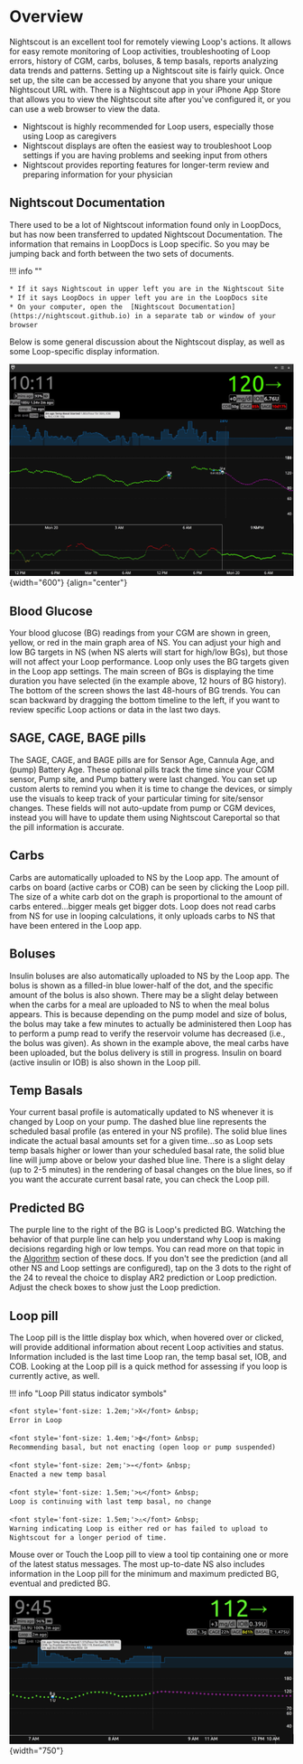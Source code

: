 # Overview

Nightscout is an excellent tool for remotely viewing Loop's actions.  It allows for easy remote monitoring of Loop activities, troubleshooting of Loop errors, history of CGM, carbs, boluses, & temp basals, reports analyzing data trends and patterns. Setting up a Nightscout site is fairly quick. Once set up, the site can be accessed by anyone that you share your unique Nightscout URL with. There is a Nightscout app in your iPhone App Store that allows you to view the Nightscout site after you've configured it, or you can use a web browser to view the data.  

* Nightscout is highly recommended for Loop users, especially those using Loop as caregivers
* Nightscout displays are often the easiest way to troubleshoot Loop settings if you are having problems and seeking input from others
* Nightscout provides reporting features for longer-term review and preparing information for your physician

## Nightscout Documentation

There used to be a lot of Nightscout information found only in LoopDocs, but has now been transferred to updated Nightscout Documentation.  The information that remains in LoopDocs is Loop specific.  So you may be jumping back and forth between the two sets of documents.  

!!! info ""

    * If it says Nightscout in upper left you are in the Nightscout Site
    * If it says LoopDocs in upper left you are in the LoopDocs site
    * On your computer, open the  [Nightscout Documentation](https://nightscout.github.io) in a separate tab or window of your browser

Below is some general discussion about the Nightscout display, as well as some Loop-specific display information.

![img/example.jpg](img/example.jpg){width="600"}
{align="center"}

## Blood Glucose

Your blood glucose (BG) readings from your CGM are shown in green, yellow, or red in the main graph area of NS.  You can adjust your high and low BG targets in NS (when NS alerts will start for high/low BGs), but those will not affect your Loop performance.  Loop only uses the BG targets given in the Loop app settings.  The main screen of BGs is displaying the time duration you have selected (in the example above, 12 hours of BG history).  The bottom of the screen shows the last 48-hours of BG trends.  You can scan backward by dragging the bottom timeline to the left, if you want to review specific Loop actions or data in the last two days.

## SAGE, CAGE, BAGE pills

The SAGE, CAGE, and BAGE pills are for Sensor Age, Cannula Age, and (pump) Battery Age.  These optional pills track the time since your CGM sensor, Pump site, and Pump battery were last changed.  You can set up custom alerts to remind you when it is time to change the devices, or simply use the visuals to keep track of your particular timing for site/sensor changes. These fields will not auto-update from pump or CGM devices, instead you will have to update them using Nightscout Careportal so that the pill information is accurate.

## Carbs

Carbs are automatically uploaded to NS by the Loop app.  The amount of carbs on board (active carbs or COB) can be seen by clicking the Loop pill.  The size of a white carb dot on the graph is proportional to the amount of carbs entered...bigger meals get bigger dots. Loop does not read carbs from NS for use in looping calculations, it only uploads carbs to NS that have been entered in the Loop app.

## Boluses

Insulin boluses are also automatically uploaded to NS by the Loop app.  The bolus is shown as a filled-in blue lower-half of the dot, and the specific amount of the bolus is also shown.  There may be a slight delay between when the carbs for a meal are uploaded to NS to when the meal bolus appears.  This is because depending on the pump model and size of bolus, the bolus may take a few minutes to actually be administered then Loop has to perform a pump read to verify the reservoir volume has decreased (i.e., the bolus was given).  As shown in the example above, the meal carbs have been uploaded, but the bolus delivery is still in progress.  Insulin on board (active insulin or IOB) is also shown in the Loop pill.

## Temp Basals

Your current basal profile is automatically updated to NS whenever it is changed by Loop on your pump. The dashed blue line represents the scheduled basal profile (as entered in your NS profile).  The solid blue lines indicate the actual basal amounts set for a given time...so as Loop sets temp basals higher or lower than your scheduled basal rate, the solid blue line will jump above or below your dashed blue line.  There is a slight delay (up to 2-5 minutes) in the rendering of basal changes on the blue lines, so if you want the accurate current basal rate, you can check the Loop pill.

## Predicted BG

The purple line to the right of the BG is Loop's predicted BG.  Watching the behavior of that purple line can help you understand why Loop is making decisions regarding high or low temps.  You can read more on that topic in the [Algorithm](../operation/algorithm/overview.md) section of these docs. If you don't see the prediction (and all other NS and Loop settings are configured), tap on the 3 dots to the right of the 24 to reveal the choice to display AR2 prediction or Loop prediction.  Adjust the check boxes to show just the Loop prediction.

## Loop pill

The Loop pill is the little display box which, when hovered over or clicked, will provide additional information about recent Loop activities and status.  Information included is the last time Loop ran, the temp basal set, IOB, and COB.  Looking at the Loop pill is a quick method for assessing if you loop is currently active, as well.

!!! info "Loop Pill status indicator symbols"

    <font style='font-size: 1.2em;'>X</font> &nbsp;
    Error in Loop

    <font style='font-size: 1.4em;'>ϕ</font> &nbsp;
    Recommending basal, but not enacting (open loop or pump suspended)

    <font style='font-size: 2em;'>⌁</font> &nbsp;
    Enacted a new temp basal

    <font style='font-size: 1.5em;'>↻</font> &nbsp;
    Loop is continuing with last temp basal, no change

    <font style='font-size: 1.5em;'>⚠</font> &nbsp;
    Warning indicating Loop is either red or has failed to upload to Nightscout for a longer period of time.
Mouse over or Touch the Loop pill to view a tool tip containing one or more of the latest status messages. The most up-to-date NS also includes information in the Loop pill for the minimum and maximum predicted BG, eventual and predicted BG.

![img/loop_pill_message.png](img/loop_pill_message.png){width="750"}</dd>

</dl>

